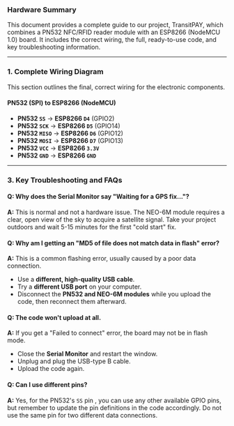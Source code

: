 ### Hardware Summary

This document provides a complete guide to our project, TransitPAY, which combines a PN532 NFC/RFID reader module with an ESP8266 (NodeMCU 1.0) board. It includes the correct wiring, the full, ready-to-use code, and key troubleshooting information.

---

### 1. Complete Wiring Diagram

This section outlines the final, correct wiring for the electronic components.

#### PN532 (SPI) to ESP8266 (NodeMCU)

- **PN532 `SS`** → **ESP8266 `D4`** (GPIO2)
- **PN532 `SCK`** → **ESP8266 `D5`** (GPIO14)
- **PN532 `MISO`** → **ESP8266 `D6`** (GPIO12)
- **PN532 `MOSI`** → **ESP8266 `D7`** (GPIO13)
- **PN532 `VCC`** → **ESP8266 `3.3V`**
- **PN532 `GND`** → **ESP8266 `GND`**


---

### 3. Key Troubleshooting and FAQs

#### **Q: Why does the Serial Monitor say "Waiting for a GPS fix..."?**

**A:** This is normal and not a hardware issue. The NEO-6M module requires a clear, open view of the sky to acquire a satellite signal. Take your project outdoors and wait 5-15 minutes for the first "cold start" fix.

#### **Q: Why am I getting an "MD5 of file does not match data in flash" error?**

**A:** This is a common flashing error, usually caused by a poor data connection.

- Use a **different, high-quality USB cable**.
- Try a **different USB port** on your computer.
- Disconnect the **PN532 and NEO-6M modules** while you upload the code, then reconnect them afterward.

#### **Q: The code won't upload at all.**

**A:** If you get a "Failed to connect" error, the board may not be in flash mode.

- Close the **Serial Monitor** and restart the window.
- Unplug and plug the USB-type B cable.
- Upload the code again.

#### **Q: Can I use different pins?**

**A:** Yes, for the PN532's `SS` pin , you can use any other available GPIO pins, but remember to update the pin definitions in the code accordingly. Do not use the same pin for two different data connections.
